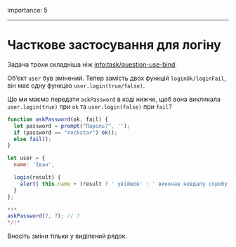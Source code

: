 importance: 5

---

# Часткове застосування для логіну

Задача трохи складніша ніж <info:task/question-use-bind>. 

Об’єкт `user` був змінений. Тепер замість двох функцій `loginOk/loginFail`, він має одну функцію `user.login(true/false)`.

Що ми маємо передати `askPassword` в коді нижче, щоб вона викликала `user.login(true)` при `ok` та `user.login(false)` при `fail`?

```js
function askPassword(ok, fail) {
  let password = prompt("Пароль?", '');
  if (password == "rockstar") ok();
  else fail();
}

let user = {
  name: 'Іван',

  login(result) {
    alert( this.name + (result ? ' увійшов' : ' виконав невдалу спробу входу') );
  }
};

*!*
askPassword(?, ?); // ?
*/!*
```

Вносіть зміни тільки у виділений рядок.

